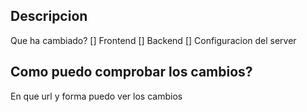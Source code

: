 ## Descripcion
Que ha cambiado?
[] Frontend
[] Backend
[] Configuracion del server
## Como puedo comprobar los cambios?
En que url y forma puedo ver los cambios
